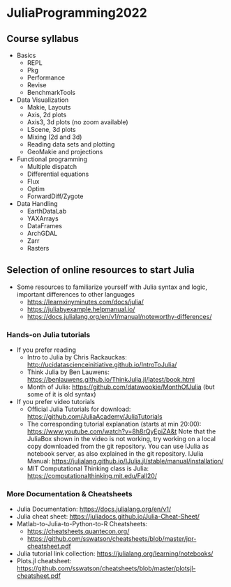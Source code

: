 # JuliaProgramming2022

## Course syllabus
- Basics
    - REPL
    - Pkg
    - Performance
    - Revise
    - BenchmarkTools
- Data Visualization
    - Makie, Layouts
    - Axis, 2d plots
    - Axis3, 3d plots (no zoom available)
    - LScene, 3d plots 
    - Mixing (2d and 3d)
    - Reading data sets and plotting
    - GeoMakie and projections
- Functional programming
    - Multiple dispatch
    - Differential equations
    - Flux
    - Optim
    - ForwardDiff/Zygote
- Data Handling
    - EarthDataLab
    - YAXArrays
    - DataFrames
    - ArchGDAL
    - Zarr
    - Rasters


## Selection of online resources to start Julia 

- Some resources to familiarize yourself with Julia syntax and logic, important differences to other languages
    - https://learnxinyminutes.com/docs/julia/
    - https://juliabyexample.helpmanual.io/
    - https://docs.julialang.org/en/v1/manual/noteworthy-differences/

### Hands-on Julia tutorials
- If you prefer reading
    - Intro to Julia by Chris Rackauckas: http://ucidatascienceinitiative.github.io/IntroToJulia/
    - Think Julia by Ben Lauwens: https://benlauwens.github.io/ThinkJulia.jl/latest/book.html
   - Month of Julia: https://github.com/datawookie/MonthOfJulia (but some of it is old syntax)
- If you prefer video tutorials
    - Official Julia Tutorials for download: https://github.com/JuliaAcademy/JuliaTutorials
    - The corresponding tutorial explanation (starts at min 20:00): https://www.youtube.com/watch?v=8h8rQyEpiZA&t 
Note that the JuliaBox shown in the video is not working, try working on a local copy downloaded from the git repository. You can use IJulia as notebook server, as also explained in the git repository. IJulia Manual: https://julialang.github.io/IJulia.jl/stable/manual/installation/
   - MIT Computational Thinking class is Julia: https://computationalthinking.mit.edu/Fall20/


### More Documentation & Cheatsheets
- Julia Documentation: https://docs.julialang.org/en/v1/
- Julia cheat sheet: https://juliadocs.github.io/Julia-Cheat-Sheet/
- Matlab-to-Julia-to-Python-to-R Cheatsheets: 
    - https://cheatsheets.quantecon.org/
    - https://github.com/sswatson/cheatsheets/blob/master/jpr-cheatsheet.pdf
- Julia tutorial link collection: https://julialang.org/learning/notebooks/
-  Plots.jl cheatsheet: https://github.com/sswatson/cheatsheets/blob/master/plotsjl-cheatsheet.pdf

